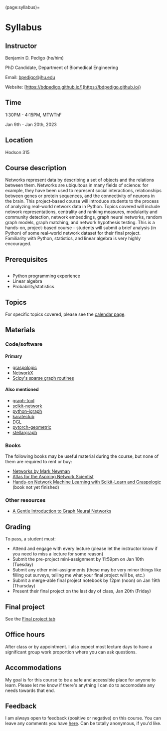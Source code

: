 (page:syllabus)=
# Syllabus

## Instructor
Benjamin D. Pedigo (he/him)

PhD Candidate, Department of Biomedical Engineering

Email: [bpedigo@jhu.edu](mailto:bpedigo@jhu.edu)

Website: [https://bdpedigo.github.io/](https://bdpedigo.github.io/)

## Time
1:30PM - 4:15PM, MTWThF

Jan 9th - Jan 20th, 2023

## Location
Hodson 315

## Course description
Networks represent data by describing a set of objects and the relations between them. Networks are ubiquitous in many fields of science: for example, they have been used to represent social interactions, relationships between genes or protein sequences, and the connectivity of neurons in the brain. This project-based course will introduce students to the process of analyzing real-world network data in Python. Topics covered will include network representations, centrality and ranking measures, modularity and community detection, network embeddings, graph neural networks, random graph models, graph matching, and network hypothesis testing. This is a hands-on, project-based course - students will submit a brief analysis (in Python) of some real-world network dataset for their final project. Familiarity with Python, statistics, and linear algebra is very highly encouraged.

## Prerequisites
```{warning} The following prerequisites are highly recommended to take this course. In particular, Python experience will be important in order to be able to submit the final project. Please talk to the instructor if you are unsure about your prior knowledge for any of these:
```
- Python programming experience 
- Linear algebra 
- Probability/statistics

## Topics
For specific topics covered, please see the [calendar page](page:calendar).

## Materials
### Code/software
#### Primary
- [graspologic](https://graspologic.readthedocs.io/en/latest/)
- [NetworkX](https://networkx.org/)
- [Scipy's sparse graph routines](https://docs.scipy.org/doc/scipy/reference/sparse.csgraph.html)

#### Also mentioned 
- [graph-tool](https://graph-tool.skewed.de/)
- [scikit-network](https://scikit-network.readthedocs.io/en/latest/)
- [python-igraph](https://igraph.org/python/)
- [karateclub](https://karateclub.readthedocs.io/en/latest/)
- [DGL](https://www.dgl.ai/)
- [pytorch-geometric](https://pytorch-geometric.readthedocs.io/en/latest/)
- [stellargraph](https://stellargraph.readthedocs.io/en/stable/)

### Books
The following books may be useful material during the course, but none of them are
required to rent or buy:
- [Networks by Mark Newman](https://global.oup.com/academic/product/networks-9780198805090?cc=us&lang=en&)
- [Atlas for the Aspiring Network Scientist](https://www.networkatlas.eu/)
- [Hands-on Network Machine Learning with Scikit-Learn and Graspologic](http://docs.neurodata.io/graph-stats-book/coverpage.html) (book not yet finished)

### Other resources
- [A Gentle Introduction to Graph Neural Networks](https://staging.distill.pub/2021/gnn-intro/)

## Grading
To pass, a student must: 
- Attend and engage with every lecture (please let the instructor know if you need to miss a lecture for some reason)
- Submit the pre-project mini-assignment by 11:59pm on Jan 10th (Tuesday)
- Submit any other mini-assignments (these may be very minor things like filling out surveys, telling me what your final project will be, etc.)
- Submit a merge-able final project notebook by 12pm (noon) on Jan 19th (Thursday)
- Present their final project on the last day of class, Jan 20th (Friday)

## Final project
See the [Final project tab](final_project.md)

## Office hours
After class or by appointment. I also expect most lecture days to have a significant 
group work proportion where you can ask questions.

## Accommodations
My goal is for this course to be a safe and accessible place for anyone to learn. Please let me know if there's anything I can do to accomodate any needs towards that end.

## Feedback
I am always open to feedback (positive or negative) on this course. You can leave any 
comments you have [here](https://forms.gle/UxFB2sSQiQyrxr5AA). Can be totally anonymous,
if you'd like.

<!-- ## Sick policy
My #1 priority is making sure everyone has a safe environment to learn - to this end, and out of respect
for your peers and the instructor, PLEASE do not attend in person class if you are at all sick. 
Missing class for an illness will never be held against you, please just let me know what
is going on and we will come up with a plan.  -->
